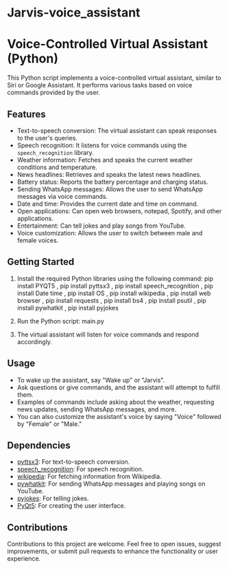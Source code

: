 # Jarvis-voice_assistant
# Voice-Controlled Virtual Assistant (Python)

This Python script implements a voice-controlled virtual assistant, similar to Siri or Google Assistant. It performs various tasks based on voice commands provided by the user.

## Features

- Text-to-speech conversion: The virtual assistant can speak responses to the user's queries.
- Speech recognition: It listens for voice commands using the `speech_recognition` library.
- Weather information: Fetches and speaks the current weather conditions and temperature.
- News headlines: Retrieves and speaks the latest news headlines.
- Battery status: Reports the battery percentage and charging status.
- Sending WhatsApp messages: Allows the user to send WhatsApp messages via voice commands.
- Date and time: Provides the current date and time on command.
- Open applications: Can open web browsers, notepad, Spotify, and other applications.
- Entertainment: Can tell jokes and play songs from YouTube.
- Voice customization: Allows the user to switch between male and female voices.

## Getting Started

1. Install the required Python libraries using the following command:
    pip install PYQT5
   , pip install pyttsx3
   , pip install speech_recognition
   , pip install Date time
   , pip install OS
   , pip install wikipedia
   , pip install web browser
   , pip install requests
   , pip install bs4
   , pip install psutil
   , pip install pywhatkit
   , pip install pyjokes

2. Run the Python script:
   main.py

3. The virtual assistant will listen for voice commands and respond accordingly.

## Usage

- To wake up the assistant, say "Wake up" or "Jarvis". 
- Ask questions or give commands, and the assistant will attempt to fulfill them.
- Examples of commands include asking about the weather, requesting news updates, sending WhatsApp messages, and more.
- You can also customize the assistant's voice by saying "Voice" followed by "Female" or "Male."

## Dependencies

- [pyttsx3](https://pypi.org/project/pyttsx3/): For text-to-speech conversion.
- [speech_recognition](https://pypi.org/project/SpeechRecognition/): For speech recognition.
- [wikipedia](https://pypi.org/project/wikipedia/): For fetching information from Wikipedia.
- [pywhatkit](https://pypi.org/project/pywhatkit/): For sending WhatsApp messages and playing songs on YouTube.
- [pyjokes](https://pypi.org/project/pyjokes/): For telling jokes.
- [PyQt5](https://pypi.org/project/PyQt5/): For creating the user interface.

## Contributions

Contributions to this project are welcome. Feel free to open issues, suggest improvements, or submit pull requests to enhance the functionality or user experience.



